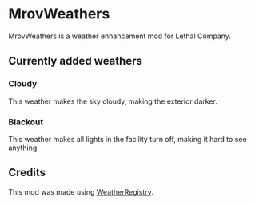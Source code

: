 # MrovWeathers

MrovWeathers is a weather enhancement mod for Lethal Company.

## Currently added weathers

### Cloudy

This weather makes the sky cloudy, making the exterior darker.

### Blackout

<!-- it's a weather where there's no light - inside or outside the facility -->

This weather makes all lights in the facility turn off, making it hard to see anything.

## Credits

This mod was made using [WeatherRegistry](https://thunderstore.io/c/lethal-company/p/mrov/WeatherRegistry/).
